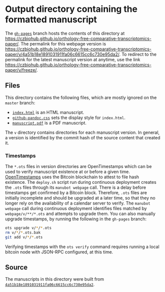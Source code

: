 # Output directory containing the formatted manuscript

The [`gh-pages`](https://github.com/czbiohub/orthology-free-comparative-transcriptomics-paper/tree/gh-pages) branch hosts the contents of this directory at https://czbiohub.github.io/orthology-free-comparative-transcriptomics-paper/.
The permalink for this webpage version is https://czbiohub.github.io/orthology-free-comparative-transcriptomics-paper/v/4a51b18e1891031911fa06c6615cc6c730e95da2/.
To redirect to the permalink for the latest manuscript version at anytime, use the link https://czbiohub.github.io/orthology-free-comparative-transcriptomics-paper/v/freeze/.

## Files

This directory contains the following files, which are mostly ignored on the `master` branch:

+ [`index.html`](index.html) is an HTML manuscript.
+ [`github-pandoc.css`](github-pandoc.css) sets the display style for `index.html`.
+ [`manuscript.pdf`](manuscript.pdf) is a PDF manuscript.

The `v` directory contains directories for each manuscript version.
In general, a version is identified by the commit hash of the source content that created it.

### Timestamps

The `*.ots` files in version directories are OpenTimestamps which can be used to verify manuscript existence at or before a given time.
[OpenTimestamps](https://opentimestamps.org/) uses the Bitcoin blockchain to attest to file hash existence.
The `deploy.sh` script run during continuous deployment creates the `.ots` files through its `manubot webpage` call.
There is a delay before timestamps get confirmed by a Bitcoin block.
Therefore, `.ots` files are initially incomplete and should be upgraded at a later time, so that they no longer rely on the availability of a calendar server to verify.
The `manubot webpage` call during continuous deployment identifies files matched by `webpage/v/**/*.ots` and attempts to upgrade them.
You can also manually upgrade timestamps, by running the following in the `gh-pages` branch:

```sh
ots upgrade v/*/*.ots
rm v/*/*.ots.bak
git add v/*/*.ots
```

Verifying timestamps with the `ots verify` command requires running a local bitcoin node with JSON-RPC configured, at this time.

## Source

The manuscripts in this directory were built from
[`4a51b18e1891031911fa06c6615cc6c730e95da2`](https://github.com/czbiohub/orthology-free-comparative-transcriptomics-paper/commit/4a51b18e1891031911fa06c6615cc6c730e95da2).
